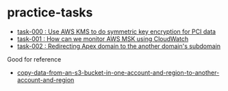 # practice-tasks


- [task-000 :    Use AWS KMS to do symmetric key encryption for PCI data](door/task-001-kms)
- [task-001 :    How can we monitor AWS MSK using CloudWatch](door/task-002-monitoring-msk)
- [task-002 :    Redirecting Apex domain to the another domain's subdomain](door/task-003-redirection-using-s3-cloudfront)




Good for reference
- [copy-data-from-an-s3-bucket-in-one-account-and-region-to-another-account-and-region](https://docs.aws.amazon.com/prescriptive-guidance/latest/patterns/copy-data-from-an-s3-bucket-in-one-account-and-region-to-another-account-and-region.html)